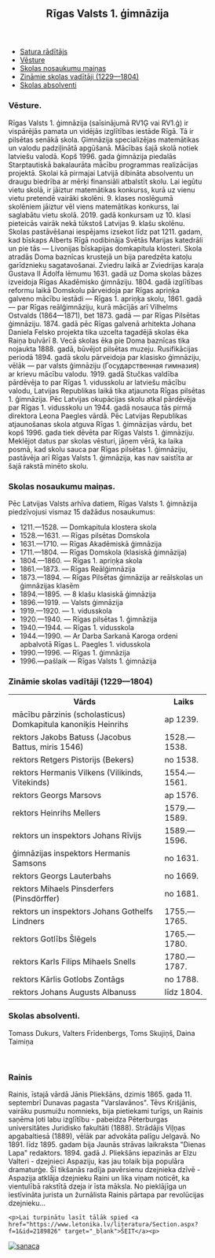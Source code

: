 <html lang="en">
<head>
<title>CSS Template</title>
<meta charset="utf-8">
<meta name="viewport" content="width=device-width, initial-scale=1">
<style>
* {
  box-sizing: border-box;
}

body {
  font-family: Arial, Helvetica, sans-serif;
}

/* Style the header */
header {
  background-color: #666;
  padding: 30px;
  text-align: center;
  font-size: 35px;
  color: white;
}

/* Container for flexboxes */
section {
  display: -webkit-flex;
  display: flex;
}

/* Style the navigation menu */
nav {
  -webkit-flex: 1;
  -ms-flex: 1;
  flex: 1;
  background: "Images/logo.jpg";
  padding: 20px;
}

/* Style the list inside the menu */
nav ul {
  list-style-type: none;
  padding: 0;
}

/* Style the content */
article {
  -webkit-flex: 3;
  -ms-flex: 3;
  flex: 3;
  background-color: #f1f1f1;
  padding: 10px;
}

/* Style the footer */
footer {
  background-color: #777;
  padding: 10px;
  text-align: center;
  color: white;
}

tr:nth-child(even) {
  background-color: #dddddd;
}
</style>
</head>
<body>
<header>
  <h2>Rīgas Valsts 1. ģimnāzija</h2>
</header>

<section>
  <nav>
    <ul>
      <li><a href="#saturs" id="saturs">Satura rādītājs</a></li>
      <li><a href="#vesture">Vēsture</a></li>
      <li><a href="#mainas">Skolas nosaukumu maiņas</a></li>
      <li><a href="#vaditaji">Zināmie skolas vadītāji (1229—1804)</a></li>
      <li><a href="#absolventi">Skolas absolventi</a></li>
    </ul>
  </nav>
  
  <article>
    <h1 id="vesture">Vēsture.</h1>
    <p>Rīgas Valsts 1. ģimnāzija (saīsinājumā RV1Ģ vai RV1.ģ) ir vispārējās pamata un vidējās izglītības iestāde Rīgā. Tā ir pilsētas senākā skola. Ģimnāzija specializējas matemātikas un valodu padziļinātā apgūšanā. Mācības šajā skolā notiek latviešu valodā. Kopš 1996. gada ģimnāzija piedalās Starptautiskā bakalaurāta mācību programmas realizācijas projektā. Skolai kā pirmajai Latvijā dibināta absolventu un draugu biedrība ar mērķi finansiāli atbalstīt skolu. Lai iegūtu vietu skolā, ir jāiztur matemātikas konkurss, kurā uz vienu vietu pretendē vairāki skolēni. 9. klases noslēgumā skolēniem jāiztur vēl viens matemātikas konkurss, lai saglabātu vietu skolā. 2019. gadā konkursam uz 10. klasi pieteicās vairāk nekā tūkstoš Latvijas 9. klašu skolēnu.
Skolas pastāvēšanai iespējams izsekot līdz pat 1211. gadam, kad bīskaps Alberts Rīgā nodibināja Svētās Marijas katedrāli un pie tās — Livonijas bīskapijas domkapitula klosteri. Skola atradās Doma baznīcas krustejā un bija paredzēta katoļu garīdznieku sagatavošanai. Zviedru laikā ar Zviedrijas karaļa Gustava II Ādolfa lēmumu 1631. gadā uz Doma skolas bāzes izveidoja Rīgas Akadēmisko ģimnāziju. 1804. gadā izglītības reformu laikā Domskolu pārveidoja par Rīgas apriņķa galveno mācību iestādi — Rīgas 1. apriņķa skolu, 1861. gadā — par Rīgas reālģimnāziju, kurā mācījās arī Vilhelms Ostvalds (1864—1871), bet 1873. gadā — par Rīgas Pilsētas ģimnāziju. 1874. gadā pēc Rīgas galvenā arhitekta Johana Daniela Felsko projekta tika uzcelta tagadējā skolas ēka Raiņa bulvārī 8. Vecā skolas ēka pie Doma baznīcas tika nojaukta 1888. gadā, būvējot pilsētas muzeju. Rusifikācijas periodā 1894. gadā skolu pārveidoja par klasisko ģimnāziju, vēlāk — par valsts ģimnāziju (Государственная гимназия) ar krievu mācību valodu. 1919. gadā Stučkas valdība pārdēvēja to par Rīgas 1. vidusskolu ar latviešu mācību valodu, Latvijas Republikas laikā tika atjaunota Rīgas pilsētas 1. ģimnāzija. Pēc Latvijas okupācijas skolu atkal pārdēvēja par Rīgas 1. vidusskolu un 1944. gadā nosauca tās pirmā direktora Leona Paegles vārdā. Pēc Latvijas Republikas atjaunošanas skola atguva Rīgas 1. ģimnāzijas vārdu, bet kopš 1996. gada tiek dēvēta par Rīgas Valsts 1. ģimnāziju. Meklējot datus par skolas vēsturi, jāņem vērā, ka laika posmā, kad skolu sauca par Rīgas pilsētas 1. ģimnāziju, pastāvēja arī Rīgas Valsts 1. ģimnāzija, kas nav saistīta ar šajā rakstā minēto skolu.
</p>
    <h1 id="mainas">Skolas nosaukumu maiņas.</h1>
    <p>Pēc Latvijas Valsts arhīva datiem, Rīgas Valsts 1. ģimnāzija piedzīvojusi vismaz 15 dažādus nosaukumus:
<ul>
<li>1211.—1528. — Domkapitula klostera skola</li>
<li>1528.—1631. — Rīgas pilsētas Domskola</li>
<li>1631.—1710. — Rīgas Akadēmiskā ģimnāzija</li>
<li>1711.—1804. — Rīgas Domskola (klasiskā ģimnāzija)</li>
<li>1804.—1860. — Rīgas 1. apriņķa skola</li>
<li>1861.—1873. — Rīgas Reālģimnāzija</li>
<li>1873.—1894. — Rīgas Pilsētas ģimnāzija ar reālskolas un ģimnāzijas klasēm</li>
<li>1894.—1895. — 8 klašu klasiskā ģimnāzija</li>
<li>1896.—1919. — Valsts ģimnāzija</li>
<li>1919.—1920. — 1. vidusskola</li>
<li>1920.—1940. — Rīgas pilsētas 1. ģimnāzija</li>
<li>1940.—1944. — Rīgas 1. vidusskola</li>
<li>1944.—1990. — Ar Darba Sarkanā Karoga ordeni apbalvotā Rīgas L. Paegles 1. vidusskola</li>
<li>1990.—1996. — Rīgas 1. ģimnāzija</li>
<li>1996.—pašlaik — Rīgas Valsts 1. ģimnāzija</li>
</ul>
</p>
    <h1 id="vaditaji">Zināmie skolas vadītāji (1229—1804)</h1>
<table>
  <tr>
    <th>Vārds</th>
    <th>Laiks</th>
  </tr>
  <tr>
    <td>mācību pārzinis (scholasticus) Domkapitula kanoniķis Heinrihs</td>
    <td>ap 1239.</td>
  </tr>
  <tr>
    <td>rektors Jakobs Batuss (Jacobus Battus, miris 1546)</td>
    <td>1528.—1538.</td>
  </tr>
  <tr>
    <td>rektors Retgers Pistorijs (Bekers)</td>
    <td>no 1538.</td>
  </tr>
  <tr>
    <td>rektors Hermanis Vilkens (Vilikinds, Vitekinds)</td>
    <td>1554.—1561. </td>
  </tr>
  <tr>
    <td>rektors Georgs Marsovs</td>
    <td>ap 1576.</td>
  </tr>
  <tr>
    <td>rektors Heinrihs Mellers</td>
    <td>1579.—1589.</td>
  </tr>
  <tr>
    <td>rektors un inspektors Johans Rīvijs</td>
    <td>1589.—1596.</td>
  </tr>
  <tr>
    <td>ģimnāzijas inspektors Hermanis Samsons</td>
    <td>no 1631.</td>
  </tr>
  <tr>
    <td>rektors Georgs Lauterbahs</td>
    <td>no 1669.</td>
  </tr>
  <tr>
    <td>rektors Mihaels Pinsderfers (Pinsdörffer)</td>
    <td>no 1681.</td>
  </tr>
  <tr>
    <td>rektors un inspektors Johans Gothelfs Lindners</td>
    <td>1755.—1765.</td>
  </tr>
  <tr>
    <td>rektors Gotlībs Šlēgels</td>
    <td>1765.—1780.</td>
  </tr>
  <tr>
    <td>rektors Karls Filips Mihaels Snells</td>
    <td>1780.—1787.</td>
  </tr>
  <tr>
    <td>rektors Kārlis Gotlobs Zontāgs</td>
    <td>no 1788.</td>
  </tr>
  <tr>
    <td>rektors Johans Augusts Albanuss</td>
    <td>līdz 1804.</td>
  </tr>
  
</table>
    <h1 id="absolventi">Skolas absolventi.</h1>
    <p>Tomass Dukurs, Valters Frīdenbergs, Toms Skujiņš, Daina Taimiņa</p>
    <br>
    <h1>Rainis</h1>
    <p>Rainis, īstajā vārdā Jānis Pliekšāns, dzimis 1865. gada 11. septembrī Dunavas pagasta "Varslavānos". Tēvs Krišjānis, vairāku pusmuižu nomnieks, bija pietiekami turīgs, un Rainis saņēma ļoti labu izglītību - pabeidza Pēterburgas universitātes Juridisko fakultāti (1888). Strādājis Viļņas apgabaltiesā (1889), vēlāk par advokāta palīgu Jelgavā. No 1891. līdz 1895. gadam bija Jaunās strāvas laikraksta "Dienas Lapa" redaktors. 1894. gadā J. Pliekšāns iepazinās ar Elzu Valteri - dzejnieci Aspaziju, kas jau tolaik bija populāra dramaturģe. Šī tikšanās radīja pavērsienu dzejnieka dzīvē - Aspazija atklāja dzejnieku Raini un lika viņam noticēt, ka vientulībā rakstītā dzeja ir īsta māksla. No pieklājīga un iestīvināta jurista un žurnālista Rainis pārtapa par revolūcijas dzejnieku...</p>
 
    <p>Lai turpinātu lasīt tālāk spied <a href="https://www.letonika.lv/literatura/Section.aspx?f=1&id=2189826" target="_blank">ŠEIT</a><p>
  </article>
</section>

<footer>
  <a href="http://r1g.edu.lv/v/index/">
<img src="![asas](https://user-images.githubusercontent.com/106030914/170046443-28cb41a6-66a0-4135-88a5-796215671012.jpg)" alt="sanaca" >
</footer>

</body>
</html>
